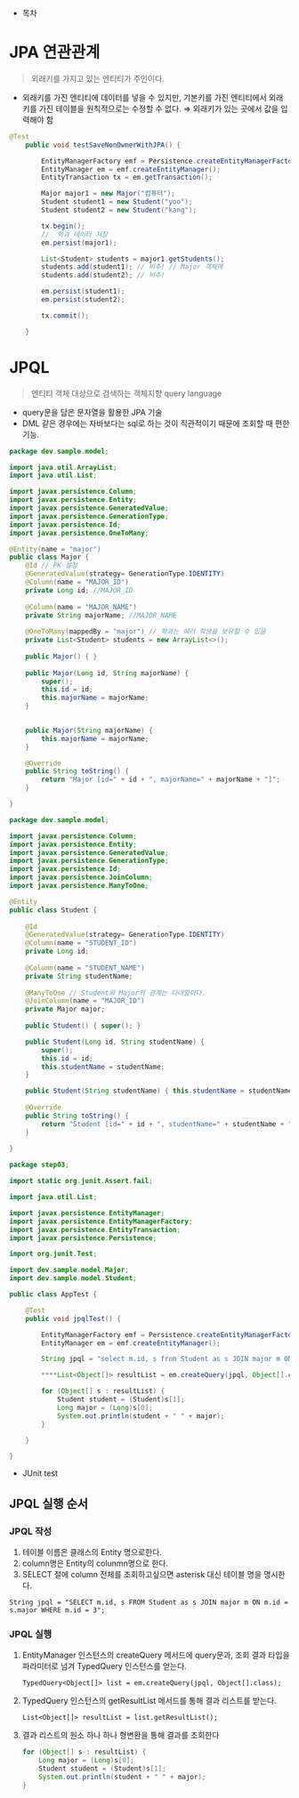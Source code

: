 - 목차

# JPA 연관관계

> 외래키를 가지고 있는 엔티티가 주인이다.
> 
- 외래키를 가진 엔티티에 데이터를 넣을 수 있지만, 기본키를 가진 엔티티에서 외래키를 가진 테이블을 원칙적으로는 수정할 수 없다.  ⇒ 외래키가 있는 곳에서 값을 입력해야 함

```java
@Test
	public void testSaveNonOwnerWithJPA() { 

		EntityManagerFactory emf = Persistence.createEntityManagerFactory("step03");
		EntityManager em = emf.createEntityManager();
		EntityTransaction tx = em.getTransaction();

		Major major1 = new Major("컴퓨터");
		Student student1 = new Student("yoo");
		Student student2 = new Student("kang");

		tx.begin();	
		//	학과 데이터 저장
		em.persist(major1);

		List<Student> students = major1.getStudents(); 
		students.add(student1); // 비추! // Major 객체에 
		students.add(student2); // 비추!

		em.persist(student1);
		em.persist(student2);

		tx.commit();

	}
```

# JPQL

> 엔티티 객체 대상으로 검색하는 객체지향 query language
> 
- query문을 담은 문자열을 활용한 JPA 기술
- DML 같은 경우에는 자바보다는 sql로 하는 것이 직관적이기 때문에 조회할 때 편한 기능.

```java
package dev.sample.model;

import java.util.ArrayList;
import java.util.List;

import javax.persistence.Column;
import javax.persistence.Entity;
import javax.persistence.GeneratedValue;
import javax.persistence.GenerationType;
import javax.persistence.Id;
import javax.persistence.OneToMany;

@Entity(name = "major")
public class Major {
	@Id // PK 설정
	@GeneratedValue(strategy= GenerationType.IDENTITY) 
	@Column(name = "MAJOR_ID")
	private Long id; //MAJOR_ID
	
	@Column(name = "MAJOR_NAME")
	private String majorName; //MAJOR_NAME
	
	@OneToMany(mappedBy = "major") // 학과는 여러 학생을 보유할 수 있음
	private List<Student> students = new ArrayList<>();
		
	public Major() { }
	
	public Major(Long id, String majorName) {
		super();
		this.id = id;
		this.majorName = majorName;
	}

	
	public Major(String majorName) {
		this.majorName = majorName;
	}

	@Override
	public String toString() {
		return "Major [id=" + id + ", majorName=" + majorName + "]";
	}

}
```

```java
package dev.sample.model;

import javax.persistence.Column;
import javax.persistence.Entity;
import javax.persistence.GeneratedValue;
import javax.persistence.GenerationType;
import javax.persistence.Id;
import javax.persistence.JoinColumn;
import javax.persistence.ManyToOne;

@Entity
public class Student {
	
	@Id 
	@GeneratedValue(strategy= GenerationType.IDENTITY)
	@Column(name = "STUDENT_ID")
	private Long id;
	
	@Column(name = "STUDENT_NAME")
	private String studentName;
	
	@ManyToOne // Student와 Major의 관계는 다대일이다.
	@JoinColumn(name = "MAJOR_ID")
	private Major major;
	
	public Student() { super(); }

	public Student(Long id, String studentName) {
		super();
		this.id = id;
		this.studentName = studentName;
	}

	public Student(String studentName) { this.studentName = studentName; }
	
	@Override
	public String toString() {
		return "Student [id=" + id + ", studentName=" + studentName + ", major=" + major + "]";
	}
	
}
```

```java
package step03;

import static org.junit.Assert.fail;

import java.util.List;

import javax.persistence.EntityManager;
import javax.persistence.EntityManagerFactory;
import javax.persistence.EntityTransaction;
import javax.persistence.Persistence;

import org.junit.Test;

import dev.sample.model.Major;
import dev.sample.model.Student;

public class AppTest {

	@Test
	public void jpqlTest() {

		EntityManagerFactory emf = Persistence.createEntityManagerFactory("step03");
		EntityManager em = emf.createEntityManager();

		String jpql = "select m.id, s from Student as s JOIN major m ON m.id = s.major where m.id = 3";

		****List<Object[]> resultList = em.createQuery(jpql, Object[].class).getResultList();

		for (Object[] s : resultList) {
			Student student = (Student)s[1];
			Long major = (Long)s[0];
			System.out.println(student + " " + major);
		}

	}

}
```

- JUnit test

## JPQL 실행 순서

### JPQL 작성

1. 테이블 이름은 클래스의 Entity 명으로한다. 
2. column명은 Entity의 colunmn명으로 한다. 
3. SELECT 절에 column 전체를 조회하고싶으면 asterisk 대신 테이블 명을 명시한다. 

`String jpql = "SELECT m.id, s FROM Student as s JOIN major m ON m.id = s.major WHERE m.id = 3";`

### JPQL 실행

1. EntityManager 인스턴스의 createQuery 메서드에 query문과, 조회 결과 타입을 파라미터로 넘겨 TypedQuery 인스턴스를 얻는다. 
    
    `TypedQuery<Object[]> list = em.createQuery(jpql, Object[].class);`
    
2. TypedQuery 인스턴스의 getResultList 메서드를 통해 결과 리스트를 받는다. 
    
    `List<Object[]> resultList = list.getResultList();`
    
3. 결과 리스트의 원소 하나 하나 형변환을 통해 결과를 조회한다
    
    ```java
    for (Object[] s : resultList) {
        Long major = (Long)s[0];
        Student student = (Student)s[1];
        System.out.println(student + " " + major);
    }

    ```